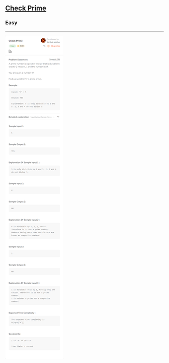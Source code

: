 <h2><a href="https://www.codingninjas.com/studio/problems/check-prime_624934?utm_source=striver&utm_medium=website&utm_campaign=a_zcoursetuf">Check Prime</a></h2><h3>Easy</h3><hr>

![](./Check%20Prime%20-%20Coding%20Ninjas%20.png)